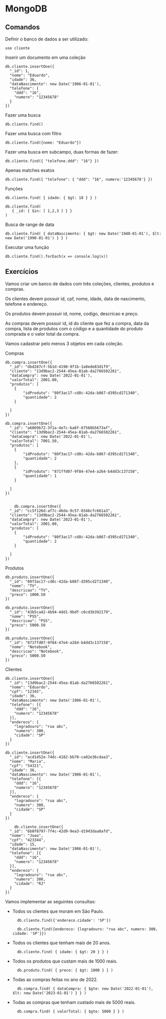 # MongoDB


## Comandos

Definir o banco de dados a ser utilizado:

    use cliente
    
Inserir um documento em uma coleção

    db.cliente.insertOne({
      "_id": 1,
      "nome": "Eduardo",
      "idade": 36,
      "dataNascimento": new Date('1986-01-01'),
      "telefone": {
        "ddd": "16",
        "numero": "12345678"
      }
    })
    
Fazer uma busca
    
    db.cliente.find()
    
Fazer uma busca com filtro    
    
    db.cliente.find({nome: "Eduardo"})
    
Fazer uma busca em subcampo, duas formas de fazer:

    db.cliente.find({ "telefone.ddd": "16"} })

Apenas matches exatos
    
    db.cliente.find({ "telefone": { "ddd": "16", numero:'12345678'} })
    
Funções

    db.cliente.find( { idade: { $gt: 18 } } )

    db.cliente.find(
       { _id: { $in: [ 1,2,3 ] } }
    )
    

Busca de range de data

    db.cliente.find( { dataNascimento: { $gt: new Date('1940-01-01'), $lt: new Date('1990-01-01') } } )
    
Executar uma função

    db.cliente.find().forEach(x => console.log(x))



## Exercícios

Vamos criar um banco de dados com três coleções, clientes, produtos e compras. 

Os clientes devem possuir id, cpf, nome, idade, data de nascimento, telefone e endereço.

Os produtos devem possuir id, nome, codigo, descricao e preço.

As compras devem possuir id, id do cliente que fez a compra, data da compra, lista de produtos com o código e a quantidade do produto comprada e o valor total da compra.

Vamos cadastrar pelo menos 3 objetos em cada coleção.

Compras

    db.compra.insertOne({
      "_id": "dbd287cf-5b1d-4190-9f1b-1a0ede83d1f9",
      "cliente": "13d9bac2-2544-45ea-81ab-da2766502261",
      "dataCompra": new Date('2022-01-01'),
      "valorTotal": 2001.00,
      "produtos": [
        {
            "idProduto": "80f3ac17-cd8c-42da-b867-d395cd271340",
            "quantidade": 2
        }
      
      ]
    })
    
    db.compra.insertOne({
      "_id": "a6069b72-3f1a-4e7c-ba6f-67568b5673af",
      "cliente": "13d9bac2-2544-45ea-81ab-da2766502261",
      "dataCompra": new Date('2022-01-01'),
      "valorTotal": 7001.50,
      "produtos": [
        {
            "idProduto": "80f3ac17-cd8c-42da-b867-d395cd271340",
            "quantidade": 2
        },
        {
            "idProduto": "871ffd07-9f84-47e4-a264-b4dd3c137158",
            "quantidade": 1
        }
      
      ]
    })
    
    
        db.compra.insertOne({
      "_id": "cc5f126d-af7c-46da-9c57-0346cfc661a3",
      "cliente": "13d9bac2-2544-45ea-81ab-da2766502261",
      "dataCompra": new Date('2023-01-01'),
      "valorTotal": 2001.00,
      "produtos": [
        {
            "idProduto": "80f3ac17-cd8c-42da-b867-d395cd271340",
            "quantidade": 2
        }
      
      ]
    })

Produtos

    db.produto.insertOne({
      "_id": "80f3ac17-cd8c-42da-b867-d395cd271340",
      "nome": "TV",
      "descricao": "TV",
      "preco": 1000.50
    })

    db.produto.insertOne({
      "_id": "43b5ca42-4b94-4dd1-9bdf-c0cd3b392179",
      "nome": "PS5",
      "descricao": "PS5",
      "preco": 5000.50
    })
    
    db.produto.insertOne({
      "_id": "871ffd07-9f84-47e4-a264-b4dd3c137158",
      "nome": "Notebook",
      "descricao": "Notebook",
      "preco": 5000.50
    })    

Clientes

    db.cliente.insertOne({
      "_id": "13d9bac2-2544-45ea-81ab-da2766502261",
      "nome": "Eduardo",
      "cpf": "12345",
      "idade": 36,
      "dataNascimento": new Date('1986-01-01'),
      "telefone": [{
        "ddd": "16",
        "numero": "12345678"
      }],
      "endereco": {
        "logradouro": "rua abc",
        "numero": 300,
        "cidade": "SP"
      }
    })
    
    db.cliente.insertOne({
      "_id": "acd1452e-74dc-4182-bb70-ca02e36cdaa3",
      "nome": "Maria",
      "cpf": "54321",
      "idade": 36,
      "dataNascimento": new Date('1986-01-01'),
      "telefone": [{
        "ddd": "16",
        "numero": "12345678"
      }],
      "endereco": {
        "logradouro": "rua abc",
        "numero": 300,
        "cidade": "SP"
      }
    })
    
        db.cliente.insertOne({
      "_id": "6b0f8797-7f4c-42d9-9ea3-d1943daa8afd",
      "nome": "Joao",
      "cpf": "423344",
      "idade": 15,
      "dataNascimento": new Date('1986-01-01'),
      "telefone": [{
        "ddd": "16",
        "numero": "12345678"
      }],
      "endereco": {
        "logradouro": "rua abc",
        "numero": 300,
        "cidade": "RJ"
      }
    })

Vamos implementar as seguintes consultas:

- Todos os clientes que moram em São Paulo.

        db.cliente.find({'endereco.cidade': 'SP'})

        db.cliente.find({endereco: {logradouro: "rua abc", numero: 300, cidade: 'SP'}})

- Todos os clientes que tenham mais de 20 anos.

        db.cliente.find( { idade: { $gt: 20 } } )

- Todos os produtos que custam mais de 1000 reais.

        db.produto.find( { preco: { $gt: 1000 } } )

- Todas as compras feitas no ano de 2022.
    
        db.compra.find( { dataCompra: { $gte: new Date('2022-01-01'), $lt: new Date('2023-01-01') } } )

- Todas as compras que tenham custado mais de 5000 reais.


        db.compra.find( { valorTotal: { $gte: 5000 } } )
